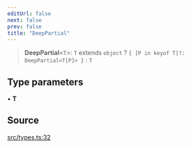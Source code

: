 ```yaml
---
editUrl: false
next: false
prev: false
title: "DeepPartial"
---
```


> **DeepPartial**\<`T`\>: `T` extends `object` ? `{ [P in keyof T]?: DeepPartial<T[P]> }` : `T`

## Type parameters

• **T**

## Source

[src/types.ts:32](https://github.com/eddienubes/sagetest/blob/99f6f92/src/types.ts#L32)
